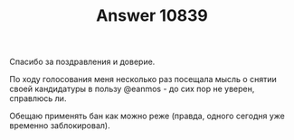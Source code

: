 ﻿---
title: "Answer 10839"
se.owner.user_id: 5648
se.owner.display_name: "Barmaley"
se.owner.link: "https://ru.meta.stackoverflow.com/users/5648/barmaley"
se.answer_id: 10839
se.question_id: 10833
se.post_type: answer
se.is_accepted: False
---
<p>Спасибо за поздравления и доверие.</p>
<p>По ходу голосования меня несколько раз посещала мысль о снятии своей кандидатуры в пользу @eanmos - до сих пор не уверен, справлюсь ли.</p>
<p>Обещаю применять бан как можно реже (правда, одного сегодня уже временно заблокировал).</p>
